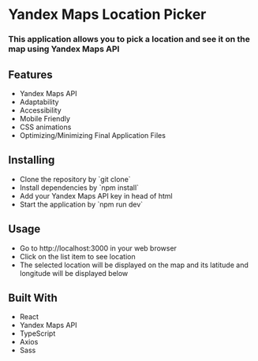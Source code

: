 <h1>Yandex Maps Location Picker</h1>
<h3>This application allows you to pick a location and see it on the map using Yandex Maps API</h3>
<h2>Features</h2>
<ul>
  <li>Yandex Maps API</li>
  <li>Adaptability</li>
  <li>Accessibility</li>
  <li>Mobile Friendly</li>
  <li>CSS animations</li>
  <li>Optimizing/Minimizing Final Application Files</li>
</ul>
<h2>Installing</h2>
<ul>
  <li>Clone the repository by `git clone`</li>
  <li>Install dependencies by `npm install`</li>
  <li>Add your Yandex Maps API key in head of html</li>
  <li>Start the application by `npm run dev`</li>
</ul>
<h2>Usage</h2>
<ul>
  <li>Go to http://localhost:3000 in your web browser</li>
  <li>Click on the list item to see location</li>
  <li>The selected location will be displayed on the map and its latitude and longitude will be displayed below</li>
</ul>
<h2>Built With</h2>
<ul>
  <li>React</li>
  <li>Yandex Maps API</li>
  <li>TypeScript</li>
  <li>Axios</li>
  <li>Sass</li>
</ul>
